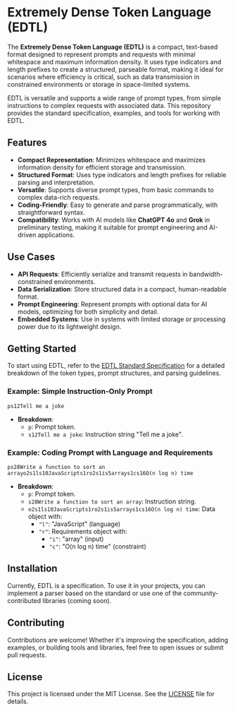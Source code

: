 # Extremely Dense Token Language (EDTL)

The **Extremely Dense Token Language (EDTL)** is a compact, text-based format designed to represent prompts and requests with minimal whitespace and maximum information density. It uses type indicators and length prefixes to create a structured, parseable format, making it ideal for scenarios where efficiency is critical, such as data transmission in constrained environments or storage in space-limited systems.

EDTL is versatile and supports a wide range of prompt types, from simple instructions to complex requests with associated data. This repository provides the standard specification, examples, and tools for working with EDTL.

## Features

- **Compact Representation**: Minimizes whitespace and maximizes information density for efficient storage and transmission.
- **Structured Format**: Uses type indicators and length prefixes for reliable parsing and interpretation.
- **Versatile**: Supports diverse prompt types, from basic commands to complex data-rich requests.
- **Coding-Friendly**: Easy to generate and parse programmatically, with straightforward syntax.
- **Compatibility**: Works with AI models like **ChatGPT 4o** and **Grok** in preliminary testing, making it suitable for prompt engineering and AI-driven applications.

## Use Cases
- **API Requests**: Efficiently serialize and transmit requests in bandwidth-constrained environments.
- **Data Serialization**: Store structured data in a compact, human-readable format.
- **Prompt Engineering**: Represent prompts with optional data for AI models, optimizing for both simplicity and detail.
- **Embedded Systems**: Use in systems with limited storage or processing power due to its lightweight design.

## Getting Started
To start using EDTL, refer to the [EDTL Standard Specification](link-to-spec.md) for a detailed breakdown of the token types, prompt structures, and parsing guidelines.

### Example: Simple Instruction-Only Prompt
```
ps12Tell me a joke
```
- **Breakdown**:
  - `p`: Prompt token.
  - `s12Tell me a joke`: Instruction string "Tell me a joke".

### Example: Coding Prompt with Language and Requirements
```
ps28Write a function to sort an arrayo2s1ls10JavaScripts1ro2s1is5arrays1cs16O(n log n) time
```
- **Breakdown**:
  - `p`: Prompt token.
  - `s28Write a function to sort an array`: Instruction string.
  - `o2s1ls10JavaScripts1ro2s1is5arrays1cs16O(n log n) time`: Data object with:
    - `"l"`: "JavaScript" (language)
    - `"r"`: Requirements object with:
      - `"i"`: "array" (input)
      - `"c"`: "O(n log n) time" (constraint)

## Installation
Currently, EDTL is a specification. To use it in your projects, you can implement a parser based on the standard or use one of the community-contributed libraries (coming soon).

## Contributing
Contributions are welcome! Whether it's improving the specification, adding examples, or building tools and libraries, feel free to open issues or submit pull requests.


## License
This project is licensed under the MIT License. See the [LICENSE](LICENSE) file for details.
